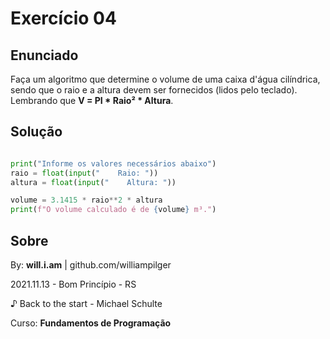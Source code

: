 # Exercício 04

## Enunciado

Faça um algoritmo que determine o volume de uma caixa d'água cilíndrica, sendo que o raio e a altura devem ser fornecidos (lidos pelo teclado).
Lembrando que **V = PI * Raio² * Altura**.

## Solução

```py

print("Informe os valores necessários abaixo")
raio = float(input("    Raio: "))
altura = float(input("    Altura: "))

volume = 3.1415 * raio**2 * altura
print(f"O volume calculado é de {volume} m³.")

```

## Sobre

By: **will.i.am** | github.com/williampilger

2021.11.13 - Bom Princípio - RS

♪ Back to the start - Michael Schulte

Curso: **Fundamentos de Programação**